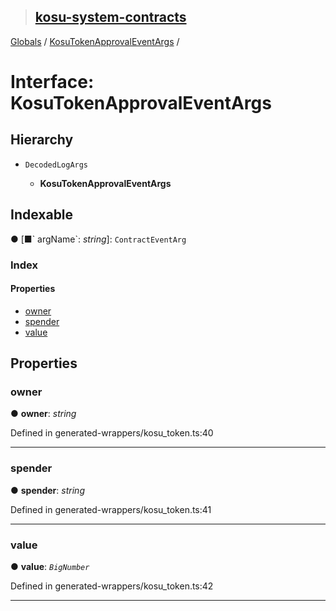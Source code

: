 > ## [kosu-system-contracts](../README.md)

[Globals](../globals.md) / [KosuTokenApprovalEventArgs](kosutokenapprovaleventargs.md) /

# Interface: KosuTokenApprovalEventArgs

## Hierarchy

* `DecodedLogArgs`

  * **KosuTokenApprovalEventArgs**

## Indexable

● \[■&#x60; argName&#x60;: *string*\]: `ContractEventArg`

### Index

#### Properties

* [owner](kosutokenapprovaleventargs.md#owner)
* [spender](kosutokenapprovaleventargs.md#spender)
* [value](kosutokenapprovaleventargs.md#value)

## Properties

###  owner

● **owner**: *string*

Defined in generated-wrappers/kosu_token.ts:40

___

###  spender

● **spender**: *string*

Defined in generated-wrappers/kosu_token.ts:41

___

###  value

● **value**: *`BigNumber`*

Defined in generated-wrappers/kosu_token.ts:42

___